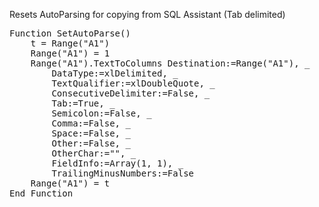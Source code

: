 Resets AutoParsing for copying from SQL Assistant (Tab delimited)

<pre>
Function SetAutoParse()
    t = Range("A1")
    Range("A1") = 1
    Range("A1").TextToColumns Destination:=Range("A1"), _
        DataType:=xlDelimited, _
        TextQualifier:=xlDoubleQuote, _
        ConsecutiveDelimiter:=False, _
        Tab:=True, _
        Semicolon:=False, _
        Comma:=False, _
        Space:=False, _
        Other:=False, _
        OtherChar:="", _
        FieldInfo:=Array(1, 1), _
        TrailingMinusNumbers:=False
    Range("A1") = t
End Function
</pre>
